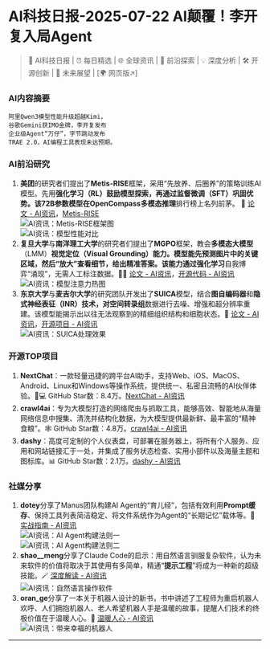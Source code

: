 
# AI科技日报-2025-07-22 AI颠覆！李开复入局Agent
> 🤖 AI科技日报 | ⏰ 每日精选 | 🌐 全球资讯 | 🔬 前沿探索 | 💡 深度分析 | 🛠️ 开源创新 | 🚀 未来展望 | [🌍 网页版↗️]
### **AI内容摘要**
```
阿里Qwen3模型性能升级超越Kimi，
谷歌Gemini获IMO金牌，李开复发布
企业级Agent“万仔”，字节跳动发布
TRAE 2.0，AI编程工具表现未达预期。
```
### AI前沿研究
1.  **美团**的研究者们提出了**Metis-RISE**框架，采用“先放养、后圈养”的策略训练AI模型。先用**强化学习（RL）**鼓励模型探索，再通过**监督微调（SFT）**巩固优势。该72B参数模型在OpenCompass**多模态推理**排行榜上名列前茅。 🐑 [论文 - AI资讯](https://arxiv.org/pdf/2506.13056)，[Metis-RISE](https://github.com/MM-Thinking/Metis-RISE)
    <br/>![AI资讯：Metis-RISE框架图](https://cdn.jsdmirror.com/gh/justlovemaki/imagehub@main/images/2025/07/news_01k0pwa8dtfc9s013735a6rh3z.avif)
    <br/>![AI资讯：模型性能对比](https://cdn.jsdmirror.com/gh/justlovemaki/imagehub@main/images/2025/07/news_01k0pwabg1fqsb33n9mzxnhm85.avif)
2.  **复旦大学**与**南洋理工大学**的研究者们提出了**MGPO**框架，教会**多模态大模型**（LMM）**视觉定位（Visual Grounding）**能力。模型能先预测图片中的关键区域，然后“放大”查看细节，给出精准答案。该能力通过**强化学习**自我博弈“涌现”，无需人工标注数据。🕵️‍♀️ [论文 - AI资讯](https://arxiv.org/abs/2507.05920)，[开源代码 - AI资讯](https://github.com/EvolvingLMMs-Lab/MGPO)
    <br/>![AI资讯：模型注意力热图](https://cdn.jsdmirror.com/gh/justlovemaki/imagehub@main/images/2025/07/news_01k0pwad9hfvxrtk1y9tn22rja.avif)
3.  **东京大学**与**麦吉尔大学**的研究团队开发出了**SUICA**模型，结合**图自编码器**和**隐式神经表征（INR）**技术，对**空间转录组**数据进行去噪、增强和超分辨率重建。该模型能揭示出以往无法观察到的精细组织结构和细胞状态。🧬 [论文 - AI资讯](https://openreview.net/pdf?id=XWC7JXHXvo)，[开源项目 - AI资讯](https://github.com/Szym29/SUICA)
    <br/>![AI资讯：SUICA处理效果](https://cdn.jsdmirror.com/gh/justlovemaki/imagehub@main/images/2025/07/news_01k0pwaf8jen2vsqj9mbb45cd9.avif)
### 开源TOP项目
1.  **NextChat**：一款轻量迅捷的跨平台AI助手，支持Web、iOS、MacOS、Android、Linux和Windows等操作系统，提供统一、私密且流畅的AI伙伴体验。📱💻 GitHub Star数：8.4万。[NextChat - AI资讯](https://github.com/ChatGPTNextWeb/NextChat)
2.  **crawl4ai**：专为大模型打造的网络爬虫与抓取工具，能够高效、智能地从海量网络信息中搜集、清洗并结构化数据，为大模型提供最新鲜、最丰富的“精神食粮”。🕸️ GitHub Star数：4.8万。[crawl4ai - AI资讯](https://github.com/unclecode/crawl4ai)
3.  **dashy**：高度可定制的个人仪表盘，可部署在服务器上，将所有个人服务、应用和网站链接汇于一处，并集成了服务状态检查、实用小部件以及海量主题和图标库。📊 GitHub Star数：2.1万。[dashy - AI资讯](https://github.com/Lissy93/dashy)
### 社媒分享
1.  **dotey**分享了Manus团队构建AI Agent的“育儿经”，包括有效利用**Prompt缓存**、保持工具列表简洁稳定、将文件系统作为Agent的“长期记忆”载体等。📜 [实战指南 - AI资讯](https://x.com/dotey/status/1947084839221370921)
    <br/>![AI资讯：AI Agent构建法则一](https://cdn.jsdmirror.com/gh/justlovemaki/imagehub@main/images/2025/07/news_01k0pwax1recyabq5z5gaer4zn.avif)
    <br/>![AI资讯：AI Agent构建法则二](https://cdn.jsdmirror.com/gh/justlovemaki/imagehub@main/images/2025/07/news_01k0pwazaqe5ta8sfasw0raet5.avif)
2.  **shao\_\_meng**分享了Claude Code的启示：用自然语言驯服复杂软件，认为未来软件的价值将取决于其使用有多简单，精通“**提示工程**”将成为一种新的超级技能。🪄 [深度解读 - AI资讯](https://x.com/shao__meng/status/1947083943939113438)
    <br/>![AI资讯：自然语言操作软件](https://cdn.jsdmirror.com/gh/justlovemaki/imagehub@main/images/2025/07/news_01k0pwb1a1f098sh2hbaxjn8a2.avif)
3.  **oran\_ge**分享了一本关于机器人设计的新书，书中讲述了工程师为重启机器人欢呼、人们拥抱机器人、老人希望机器人手是温暖的故事，提醒人们技术的终极价值在于温暖人心。🤗 [温暖人心 - AI资讯](https://x.com/oran_ge/status/1947267177637449785)
    <br/>![AI资讯：带来幸福的机器人](https://cdn.jsdmirror.com/gh/justlovemaki/imagehub@main/images/2025/07/news_01k0pwb4khf4gsfdgxbydr6zwe.avif)
---